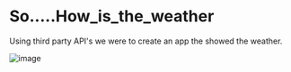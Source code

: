 # So.....How_is_the_weather

Using third party API's we were to create an app the showed the weather. 

![image](https://user-images.githubusercontent.com/101837927/162913176-970afa1b-d5d4-4a0d-acca-aa2d82026d60.png)

